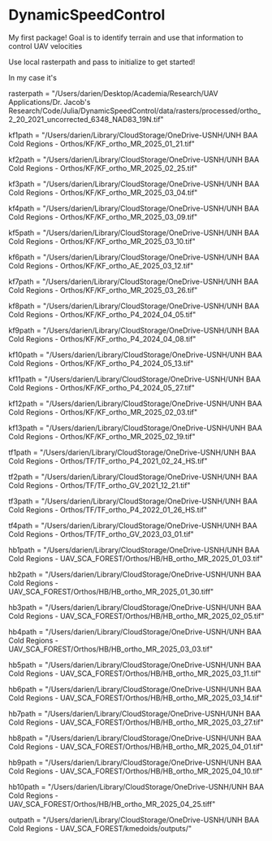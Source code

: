 # DynamicSpeedControl
My first package! Goal is to identify terrain and use that information to control UAV velocities

Use local rasterpath and pass to initialize to get started!

In my case it's

rasterpath = "/Users/darien/Desktop/Academia/Research/UAV Applications/Dr. Jacob's Research/Code/Julia/DynamicSpeedControl/data/rasters/processed/ortho_2_20_2021_uncorrected_6348_NAD83_19N.tif"

kf1path = "/Users/darien/Library/CloudStorage/OneDrive-USNH/UNH BAA Cold Regions - Orthos/KF/KF_ortho_MR_2025_01_21.tif"

kf2path = "/Users/darien/Library/CloudStorage/OneDrive-USNH/UNH BAA Cold Regions - Orthos/KF/KF_ortho_MR_2025_02_25.tif"

kf3path = "/Users/darien/Library/CloudStorage/OneDrive-USNH/UNH BAA Cold Regions - Orthos/KF/KF_ortho_MR_2025_03_04.tif"

kf4path = "/Users/darien/Library/CloudStorage/OneDrive-USNH/UNH BAA Cold Regions - Orthos/KF/KF_ortho_MR_2025_03_09.tif"

kf5path = "/Users/darien/Library/CloudStorage/OneDrive-USNH/UNH BAA Cold Regions - Orthos/KF/KF_ortho_MR_2025_03_10.tif"

kf6path = "/Users/darien/Library/CloudStorage/OneDrive-USNH/UNH BAA Cold Regions - Orthos/KF/KF_ortho_AE_2025_03_12.tif"

kf7path = "/Users/darien/Library/CloudStorage/OneDrive-USNH/UNH BAA Cold Regions - Orthos/KF/KF_ortho_MR_2025_03_26.tif"

kf8path = "/Users/darien/Library/CloudStorage/OneDrive-USNH/UNH BAA Cold Regions - Orthos/KF/KF_ortho_P4_2024_04_05.tif"

kf9path = "/Users/darien/Library/CloudStorage/OneDrive-USNH/UNH BAA Cold Regions - Orthos/KF/KF_ortho_P4_2024_04_08.tif"

kf10path = "/Users/darien/Library/CloudStorage/OneDrive-USNH/UNH BAA Cold Regions - Orthos/KF/KF_ortho_P4_2024_05_13.tif"

kf11path = "/Users/darien/Library/CloudStorage/OneDrive-USNH/UNH BAA Cold Regions - Orthos/KF/KF_ortho_P4_2024_05_27.tif"

kf12path = "/Users/darien/Library/CloudStorage/OneDrive-USNH/UNH BAA Cold Regions - Orthos/KF/KF_ortho_MR_2025_02_03.tif"

kf13path = "/Users/darien/Library/CloudStorage/OneDrive-USNH/UNH BAA Cold Regions - Orthos/KF/KF_ortho_MR_2025_02_19.tif"

tf1path = "/Users/darien/Library/CloudStorage/OneDrive-USNH/UNH BAA Cold Regions - Orthos/TF/TF_ortho_P4_2021_02_24_HS.tif"

tf2path = "/Users/darien/Library/CloudStorage/OneDrive-USNH/UNH BAA Cold Regions - Orthos/TF/TF_ortho_GV_2021_12_21.tif"

tf3path = "/Users/darien/Library/CloudStorage/OneDrive-USNH/UNH BAA Cold Regions - Orthos/TF/TF_ortho_P4_2022_01_26_HS.tif"

tf4path = "/Users/darien/Library/CloudStorage/OneDrive-USNH/UNH BAA Cold Regions - Orthos/TF/TF_ortho_GV_2023_03_01.tif"

hb1path = "/Users/darien/Library/CloudStorage/OneDrive-USNH/UNH BAA Cold Regions - UAV_SCA_FOREST/Orthos/HB/HB_ortho_MR_2025_01_03.tif"

hb2path = "/Users/darien/Library/CloudStorage/OneDrive-USNH/UNH BAA Cold Regions - UAV_SCA_FOREST/Orthos/HB/HB_ortho_MR_2025_01_30.tiff"

hb3path = "/Users/darien/Library/CloudStorage/OneDrive-USNH/UNH BAA Cold Regions - UAV_SCA_FOREST/Orthos/HB/HB_ortho_MR_2025_02_05.tif"

hb4path = "/Users/darien/Library/CloudStorage/OneDrive-USNH/UNH BAA Cold Regions - UAV_SCA_FOREST/Orthos/HB/HB_ortho_MR_2025_03_03.tif"

hb5path = "/Users/darien/Library/CloudStorage/OneDrive-USNH/UNH BAA Cold Regions - UAV_SCA_FOREST/Orthos/HB/HB_ortho_MR_2025_03_11.tif"

hb6path = "/Users/darien/Library/CloudStorage/OneDrive-USNH/UNH BAA Cold Regions - UAV_SCA_FOREST/Orthos/HB/HB_ortho_MR_2025_03_14.tif"

hb7path = "/Users/darien/Library/CloudStorage/OneDrive-USNH/UNH BAA Cold Regions - UAV_SCA_FOREST/Orthos/HB/HB_ortho_MR_2025_03_27.tif"

hb8path = "/Users/darien/Library/CloudStorage/OneDrive-USNH/UNH BAA Cold Regions - UAV_SCA_FOREST/Orthos/HB/HB_ortho_MR_2025_04_01.tif"

hb9path = "/Users/darien/Library/CloudStorage/OneDrive-USNH/UNH BAA Cold Regions - UAV_SCA_FOREST/Orthos/HB/HB_ortho_MR_2025_04_10.tif"

hb10path = "/Users/darien/Library/CloudStorage/OneDrive-USNH/UNH BAA Cold Regions - UAV_SCA_FOREST/Orthos/HB/HB_ortho_MR_2025_04_25.tiff"

outpath = "/Users/darien/Library/CloudStorage/OneDrive-USNH/UNH BAA Cold Regions - UAV_SCA_FOREST/kmedoids/outputs/"